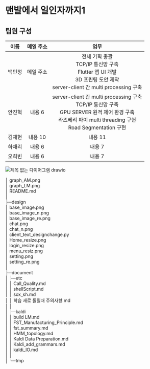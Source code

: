 # 맨발에서 일인자까지1
## 팀원 구성

|이름|메일 주소|업무|
|:---:|:---:|:---:|
|백민정|메일 주소|전체 기획 총괄<br>TCP/IP 통신망 구축<br>Flutter 앱 UI 개발<br>3D 프린팅 도안 제작<br>server-client 간 multi processing 구축|
|안진혁|내용 6|server-client 간 multi processing 구축<br>TCP/IP 통신망 구축<br>GPU SERVER 원격 제어 환경 구축<br>라즈베리 파이 multi threading 구현<br>Road Segmentation 구현|
|김채현|내용 10|내용 11|
|하채리|내용 6|내용 7|
|오희빈|내용 6|내용 7|





![제목 없는 다이어그램 drawio](https://user-images.githubusercontent.com/109472852/193386109-3186fd13-60a8-4a4c-8d20-41f453a59687.png)



│  graph_AM.png  
│  graph_LM.png  
│  README.md  
│    
├─design  
│      base_image.png  
│      base_image_n.png  
│      base_image_re.png  
│      chat.png  
│      chat_n.png  
│      client_text_designchange.py  
│      Home_resize.png  
│      login_resize.png  
│      menu_resiz.png  
│      setting.png  
│      setting_re.png  
│        
├─document  
│  ├─etc  
│  │      Call_Quality.md  
│  │      shellScript.md  
│  │      sox_sh.md  
│  │      학습 새로 돌릴때 주의사항.md  
│  │        
│  ├─kaldi  
│  │      build LM.md  
│  │      FST_Manufacturing_Principle.md  
│  │      fst_summary.md  
│  │      HMM_topology.md  
│  │      Kaldi Data Preparation.md  
│  │      Kaldi_add_grammars.md  
│  │      kaldi_IO.md  
│  │        
│  └─tmp  






